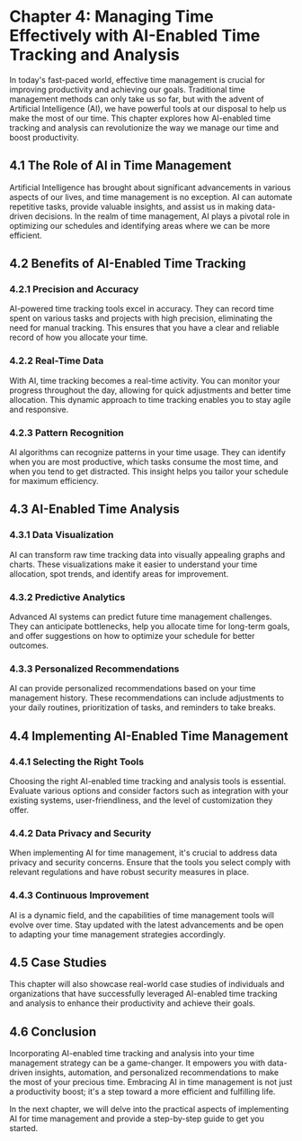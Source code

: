 Chapter 4: Managing Time Effectively with AI-Enabled Time Tracking and Analysis
===============================================================================

In today's fast-paced world, effective time management is crucial for improving productivity and achieving our goals. Traditional time management methods can only take us so far, but with the advent of Artificial Intelligence (AI), we have powerful tools at our disposal to help us make the most of our time. This chapter explores how AI-enabled time tracking and analysis can revolutionize the way we manage our time and boost productivity.

4.1 The Role of AI in Time Management
-------------------------------------

Artificial Intelligence has brought about significant advancements in various aspects of our lives, and time management is no exception. AI can automate repetitive tasks, provide valuable insights, and assist us in making data-driven decisions. In the realm of time management, AI plays a pivotal role in optimizing our schedules and identifying areas where we can be more efficient.

4.2 Benefits of AI-Enabled Time Tracking
----------------------------------------

### 4.2.1 Precision and Accuracy

AI-powered time tracking tools excel in accuracy. They can record time spent on various tasks and projects with high precision, eliminating the need for manual tracking. This ensures that you have a clear and reliable record of how you allocate your time.

### 4.2.2 Real-Time Data

With AI, time tracking becomes a real-time activity. You can monitor your progress throughout the day, allowing for quick adjustments and better time allocation. This dynamic approach to time tracking enables you to stay agile and responsive.

### 4.2.3 Pattern Recognition

AI algorithms can recognize patterns in your time usage. They can identify when you are most productive, which tasks consume the most time, and when you tend to get distracted. This insight helps you tailor your schedule for maximum efficiency.

4.3 AI-Enabled Time Analysis
----------------------------

### 4.3.1 Data Visualization

AI can transform raw time tracking data into visually appealing graphs and charts. These visualizations make it easier to understand your time allocation, spot trends, and identify areas for improvement.

### 4.3.2 Predictive Analytics

Advanced AI systems can predict future time management challenges. They can anticipate bottlenecks, help you allocate time for long-term goals, and offer suggestions on how to optimize your schedule for better outcomes.

### 4.3.3 Personalized Recommendations

AI can provide personalized recommendations based on your time management history. These recommendations can include adjustments to your daily routines, prioritization of tasks, and reminders to take breaks.

4.4 Implementing AI-Enabled Time Management
-------------------------------------------

### 4.4.1 Selecting the Right Tools

Choosing the right AI-enabled time tracking and analysis tools is essential. Evaluate various options and consider factors such as integration with your existing systems, user-friendliness, and the level of customization they offer.

### 4.4.2 Data Privacy and Security

When implementing AI for time management, it's crucial to address data privacy and security concerns. Ensure that the tools you select comply with relevant regulations and have robust security measures in place.

### 4.4.3 Continuous Improvement

AI is a dynamic field, and the capabilities of time management tools will evolve over time. Stay updated with the latest advancements and be open to adapting your time management strategies accordingly.

4.5 Case Studies
----------------

This chapter will also showcase real-world case studies of individuals and organizations that have successfully leveraged AI-enabled time tracking and analysis to enhance their productivity and achieve their goals.

4.6 Conclusion
--------------

Incorporating AI-enabled time tracking and analysis into your time management strategy can be a game-changer. It empowers you with data-driven insights, automation, and personalized recommendations to make the most of your precious time. Embracing AI in time management is not just a productivity boost; it's a step toward a more efficient and fulfilling life.

In the next chapter, we will delve into the practical aspects of implementing AI for time management and provide a step-by-step guide to get you started.
